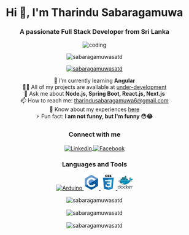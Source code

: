 <h1 align="center">Hi 👋, I'm Tharindu Sabaragamuwa</h1>
<h3 align="center">A passionate Full Stack Developer from Sri Lanka</h3>

<p align="center">
  <img alt="coding" width="400" src="https://gifdb.com/images/high/coding-skills-loading-dk68v8z0hevjpuiv.gif">
</p>

<p align="center">
  <img src="https://komarev.com/ghpvc/?username=sabaragamuwasatd&label=Profile%20views&color=0e75b6&style=flat" alt="sabaragamuwasatd" />
</p>

<p align="center">
  <a href="https://github.com/ryo-ma/github-profile-trophy">
    <img src="https://github-profile-trophy.vercel.app/?username=sabaragamuwasatd&theme=darkhub" alt="sabaragamuwasatd" />
  </a>
</p>

<p align="center">
  🌱 I’m currently learning <strong>Angular</strong> <br>
  👨‍💻 All of my projects are available at <a href="https://66b67e2718f5a56e6187cc89--cheery-monstera-5cd1f2.netlify.app/">under-development</a> <br>
  💬 Ask me about <strong>Node.js, Spring Boot, React.js, Next.js</strong> <br>
  📫 How to reach me: <a href="mailto:tharindusabaragamuwa6@gmail.com">tharindusabaragamuwa6@gmail.com</a> <br>
  📄 Know about my experiences <a href="https://tharindusabaragamuwa.netlify.app/">here</a> <br>
  ⚡ Fun fact: <strong>I am not funny, but I'm funny 😯😂</strong>
</p>

<h3 align="center">Connect with me</h3>
<p align="center">
  <a href="https://linkedin.com/in/tharindu-sabaragamuwa" target="_blank">
    <img align="center" src="https://raw.githubusercontent.com/rahuldkjain/github-profile-readme-generator/master/src/images/icons/Social/linked-in-alt.svg" alt="LinkedIn" height="30" width="40" />
  </a>
  <a href="https://fb.com/tharindu.sabaragamuwa" target="_blank">
    <img align="center" src="https://raw.githubusercontent.com/rahuldkjain/github-profile-readme-generator/master/src/images/icons/Social/facebook.svg" alt="Facebook" height="30" width="40" />
  </a>
</p>

<h3 align="center">Languages and Tools</h3>
<p align="center">
  <a href="https://www.arduino.cc/" target="_blank" rel="noreferrer"> 
    <img src="https://cdn.worldvectorlogo.com/logos/arduino-1.svg" alt="Arduino" width="40" height="40"/>
  </a> 
  <a href="https://www.cprogramming.com/" target="_blank" rel="noreferrer"> 
    <img src="https://raw.githubusercontent.com/devicons/devicon/master/icons/c/c-original.svg" alt="C" width="40" height="40"/>
  </a> 
  <a href="https://www.w3schools.com/css/" target="_blank" rel="noreferrer"> 
    <img src="https://raw.githubusercontent.com/devicons/devicon/master/icons/css3/css3-original-wordmark.svg" alt="CSS3" width="40" height="40"/>
  </a> 
  <a href="https://www.docker.com/" target="_blank" rel="noreferrer"> 
    <img src="https://raw.githubusercontent.com/devicons/devicon/master/icons/docker/docker-original-wordmark.svg" alt="Docker" width="40" height="40"/>
  </a>
  <!-- Add more icons as per your list -->
</p>

<p align="center">
  <img align="center" src="https://github-readme-stats.vercel.app/api/top-langs?username=sabaragamuwasatd&show_icons=true&locale=en&layout=compact" alt="sabaragamuwasatd" />
</p>

<p align="center">
  <img align="center" src="https://github-readme-stats.vercel.app/api?username=sabaragamuwasatd&show_icons=true&locale=en" alt="sabaragamuwasatd" />
</p>

<p align="center">
  <img align="center" src="https://github-readme-streak-stats.herokuapp.com/?user=sabaragamuwasatd&" alt="sabaragamuwasatd" />
</p>

